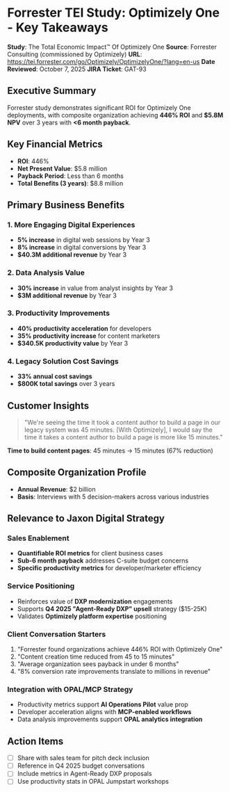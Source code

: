 # Forrester TEI Study: Optimizely One - Key Takeaways

**Study**: The Total Economic Impact™ Of Optimizely One
**Source**: Forrester Consulting (commissioned by Optimizely)
**URL**: https://tei.forrester.com/go/Optimizely/OptimizelyOne/?lang=en-us
**Date Reviewed**: October 7, 2025
**JIRA Ticket**: GAT-93

## Executive Summary

Forrester study demonstrates significant ROI for Optimizely One deployments, with composite organization achieving **446% ROI** and **$5.8M NPV** over 3 years with **<6 month payback**.

## Key Financial Metrics

- **ROI**: 446%
- **Net Present Value**: $5.8 million
- **Payback Period**: Less than 6 months
- **Total Benefits (3 years)**: $8.8 million

## Primary Business Benefits

### 1. More Engaging Digital Experiences
- **5% increase** in digital web sessions by Year 3
- **8% increase** in digital conversions by Year 3
- **$40.3M additional revenue** by Year 3

### 2. Data Analysis Value
- **30% increase** in value from analyst insights by Year 3
- **$3M additional revenue** by Year 3

### 3. Productivity Improvements
- **40% productivity acceleration** for developers
- **35% productivity increase** for content marketers
- **$340.5K productivity value** by Year 3

### 4. Legacy Solution Cost Savings
- **33% annual cost savings**
- **$800K total savings** over 3 years

## Customer Insights

> "We're seeing the time it took a content author to build a page in our legacy system was 45 minutes. [With Optimizely], I would say the time it takes a content author to build a page is more like 15 minutes."

**Time to build content pages**: 45 minutes → 15 minutes (67% reduction)

## Composite Organization Profile

- **Annual Revenue**: $2 billion
- **Basis**: Interviews with 5 decision-makers across various industries

## Relevance to Jaxon Digital Strategy

### Sales Enablement
- **Quantifiable ROI metrics** for client business cases
- **Sub-6 month payback** addresses C-suite budget concerns
- **Specific productivity metrics** for developer/marketer efficiency

### Service Positioning
- Reinforces value of **DXP modernization** engagements
- Supports **Q4 2025 "Agent-Ready DXP" upsell** strategy ($15-25K)
- Validates **Optimizely platform expertise** positioning

### Client Conversation Starters
1. "Forrester found organizations achieve 446% ROI with Optimizely One"
2. "Content creation time reduced from 45 to 15 minutes"
3. "Average organization sees payback in under 6 months"
4. "8% conversion rate improvements translate to millions in revenue"

### Integration with OPAL/MCP Strategy
- Productivity metrics support **AI Operations Pilot** value prop
- Developer acceleration aligns with **MCP-enabled workflows**
- Data analysis improvements support **OPAL analytics integration**

## Action Items

- [ ] Share with sales team for pitch deck inclusion
- [ ] Reference in Q4 2025 budget conversations
- [ ] Include metrics in Agent-Ready DXP proposals
- [ ] Use productivity stats in OPAL Jumpstart workshops
